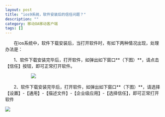 ```yaml
---
layout: post
title: "ios9系统，软件安装后的信任问题？"
description: ""
category: 移动OA移动客户端
tags: []
---
```

&#160; &#160; &#160; &#160;在ios系统中，软件下载安装后，当打开软件时，有如下两种情况出现，处理办法是：

&#160; &#160; &#160; &#160;1、软件下载安装完毕后，打开软件，如弹出如下窗口**（下图）**，请点击【信任】按钮，即可正常打开软件。

&#160; &#160; &#160; &#160;&#160; &#160; &#160; &#160;&#160; &#160; &#160; &#160;![](../../../oahelps_img/ios_1.png)

&#160; &#160; &#160; &#160;2、软件下载安装完毕后，打开软件，如弹出如下窗口**（下图）**，请选择【设置】-【通用】-【描述文件】-【企业级应用】-【选择信任】，即可正常打开软件

![](../../../oahelps_img/ios_2.png)